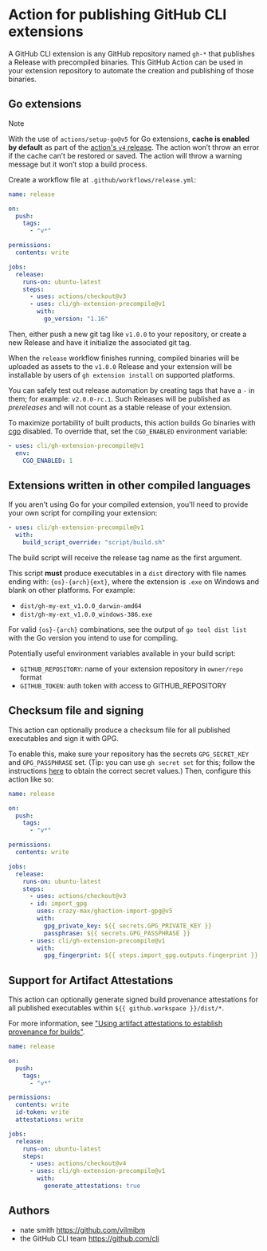 # Action for publishing GitHub CLI extensions

A GitHub CLI extension is any GitHub repository named `gh-*` that publishes a Release with precompiled binaries. This GitHub Action can be used in your extension repository to automate the creation and publishing of those binaries.

## Go extensions

> [!Note]
> With the use of `actions/setup-go@v5` for Go extensions, **cache is enabled by default** as part of the [action's `v4` release](https://github.com/actions/setup-go/releases/tag/v4.0.0). The action won’t throw an error if the cache can’t be restored or saved. The action will throw a warning message but it won’t stop a build process. 

Create a workflow file at `.github/workflows/release.yml`:

```yaml
name: release

on:
  push:
    tags:
      - "v*"

permissions:
  contents: write

jobs:
  release:
    runs-on: ubuntu-latest
    steps:
      - uses: actions/checkout@v3
      - uses: cli/gh-extension-precompile@v1
        with:
          go_version: "1.16"
```

Then, either push a new git tag like `v1.0.0` to your repository, or create a new Release and have it initialize the associated git tag.

When the `release` workflow finishes running, compiled binaries will be uploaded as assets to the `v1.0.0` Release and your extension will be installable by users of `gh extension install` on supported platforms.

You can safely test out release automation by creating tags that have a `-` in them; for example: `v2.0.0-rc.1`. Such Releases will be published as _prereleases_ and will not count as a stable release of your extension.

To maximize portability of built products, this action builds Go binaries with [cgo](https://pkg.go.dev/cmd/cgo) disabled. To override that, set the `CGO_ENABLED` environment variable:

```yaml
- uses: cli/gh-extension-precompile@v1
  env:
    CGO_ENABLED: 1
```

## Extensions written in other compiled languages

If you aren't using Go for your compiled extension, you'll need to provide your own script for compiling your extension:

```yaml
- uses: cli/gh-extension-precompile@v1
  with:
    build_script_override: "script/build.sh"
```

The build script will receive the release tag name as the first argument.

This script **must** produce executables in a `dist` directory with file names ending with: `{os}-{arch}{ext}`, where the extension is `.exe` on Windows and blank on other platforms. For example:
- `dist/gh-my-ext_v1.0.0_darwin-amd64`
- `dist/gh-my-ext_v1.0.0_windows-386.exe`

For valid `{os}-{arch}` combinations, see the output of `go tool dist list` with the Go version you intend to use for compiling.

Potentially useful environment variables available in your build script:

- `GITHUB_REPOSITORY`: name of your extension repository in `owner/repo` format
- `GITHUB_TOKEN`: auth token with access to GITHUB_REPOSITORY

## Checksum file and signing

This action can optionally produce a checksum file for all published executables and sign it with GPG.

To enable this, make sure your repository has the secrets `GPG_SECRET_KEY` and `GPG_PASSPHRASE` set. (Tip: you can use `gh secret set` for this; follow the instructions [here](https://github.com/crazy-max/ghaction-import-gpg) to obtain the correct secret values.) Then, configure this action like so:

```yaml
name: release

on:
  push:
    tags:
      - "v*"

permissions:
  contents: write

jobs:
  release:
    runs-on: ubuntu-latest
    steps:
      - uses: actions/checkout@v3
      - id: import_gpg
        uses: crazy-max/ghaction-import-gpg@v5
        with:
          gpg_private_key: ${{ secrets.GPG_PRIVATE_KEY }}
          passphrase: ${{ secrets.GPG_PASSPHRASE }}
      - uses: cli/gh-extension-precompile@v1
        with:
          gpg_fingerprint: ${{ steps.import_gpg.outputs.fingerprint }}
```


## Support for Artifact Attestations

This action can optionally generate signed build provenance attestations for all published executables within `${{ github.workspace }}/dist/*`.

For more information, see ["Using artifact attestations to establish provenance for builds"](https://docs.github.com/en/actions/security-guides/using-artifact-attestations-to-establish-provenance-for-builds).

```yaml
name: release

on:
  push:
    tags:
      - "v*"

permissions:
  contents: write
  id-token: write
  attestations: write

jobs:
  release:
    runs-on: ubuntu-latest
    steps:
      - uses: actions/checkout@v4
      - uses: cli/gh-extension-precompile@v1
        with:
          generate_attestations: true
```


## Authors

- nate smith <https://github.com/vilmibm>
- the GitHub CLI team <https://github.com/cli>
